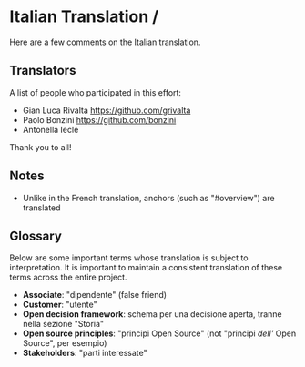 # Italian Translation / 

Here are a few comments on the Italian translation.

## Translators

A list of people who participated in this effort:

* Gian Luca Rivalta <https://github.com/grivalta>
* Paolo Bonzini <https://github.com/bonzini>
* Antonella Iecle 

Thank you to all!

## Notes

* Unlike in the French translation, anchors (such as "#overview") are translated

## Glossary

Below are some important terms whose translation is subject to
interpretation. It is important to maintain a consistent translation of these
terms across the entire project.

* **Associate**: "dipendente" (false friend)
* **Customer**: "utente"
* **Open decision framework**: schema per una decisione aperta, tranne nella sezione "Storia"
* **Open source principles**: "principi Open Source" (not "principi _dell'_ Open Source", per esempio)
* **Stakeholders**: "parti interessate"

<!-- **Term**: How you translated the term and explanation of why, if needed -->
